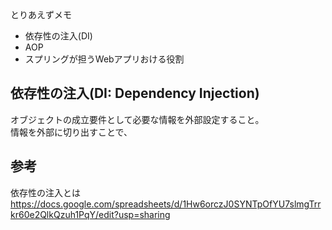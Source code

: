 とりあえずメモ
- 依存性の注入(DI)
- AOP
- スプリングが担うWebアプリおける役割

## 依存性の注入(DI: Dependency Injection)
オブジェクトの成立要件として必要な情報を外部設定すること。  
情報を外部に切り出すことで、

## 参考
依存性の注入とは
https://docs.google.com/spreadsheets/d/1Hw6orczJ0SYNTpOfYU7slmgTrrkr60e2QlkQzuh1PqY/edit?usp=sharing
